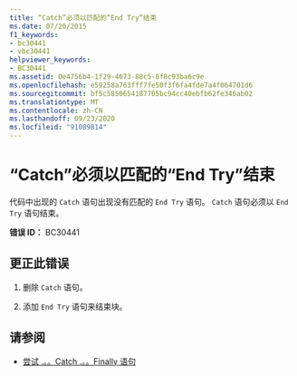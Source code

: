 ```yaml
---
title: “Catch”必须以匹配的“End Try”结束
ms.date: 07/20/2015
f1_keywords:
- bc30441
- vbc30441
helpviewer_keywords:
- BC30441
ms.assetid: 0e4756b4-1f29-4073-88c5-8f8c93ba6c9e
ms.openlocfilehash: e59258a763fff7fe50f3f6fa4fde7a4f064701d6
ms.sourcegitcommit: bf5c5850654187705bc94cc40ebfb62fe346ab02
ms.translationtype: MT
ms.contentlocale: zh-CN
ms.lasthandoff: 09/23/2020
ms.locfileid: "91089814"
---
```

# <a name="catch-must-end-with-a-matching-end-try"></a>“Catch”必须以匹配的“End Try”结束

代码中出现的 `Catch` 语句出现没有匹配的 `End Try` 语句。 `Catch` 语句必须以 `End Try` 语句结束。  
  
 **错误 ID：** BC30441  
  
## <a name="to-correct-this-error"></a>更正此错误  
  
1. 删除 `Catch` 语句。  
  
2. 添加 `End Try` 语句来结束块。  
  
## <a name="see-also"></a>请参阅

- [尝试 .。。Catch .。。Finally 语句](../language-reference/statements/try-catch-finally-statement.md)
